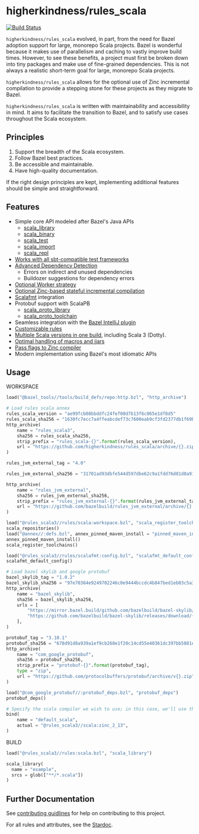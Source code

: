 # higherkindness/rules_scala

[![Build Status](https://api.travis-ci.org/higherkindness/rules_scala.svg?branch=master)](https://travis-ci.org/higherkindness/rules_scala)

`higherkindness/rules_scala` evolved, in part, from the need for Bazel adoption support for large, monorepo Scala projects.
Bazel is wonderful because it makes use of parallelism and caching to vastly improve build times. However, to see these benefits, a project must first be broken down into
tiny packages and make use of fine-grained dependencies. This is not always a realistic short-term goal for large, monorepo Scala projects.

`higherkindness/rules_scala` allows for the optional use of Zinc incremental compilation to provide a stepping stone for these projects as they migrate to Bazel.

`higherkindness/rules_scala` is written with maintainability and accessibility in mind. It aims to facilitate the transition to Bazel, and to satisfy use cases throughout the Scala ecosystem.

## Principles

1. Support the breadth of the Scala ecosystem.
2. Follow Bazel best practices.
3. Be accessible and maintainable.
4. Have high-quality documentation.

If the right design principles are kept, implementing additional features should be simple and straightforward.

## Features

* Simple core API modeled after Bazel's Java APIs
  * [scala_library](docs/stardoc/scala.md#scala_library)
  * [scala_binary](docs/stardoc/scala.md#scala_binary)
  * [scala_test](docs/stardoc/scala.md#scala_test)
  * [scala_import](docs/stardoc/scala.md#scala_import)
  * [scala_repl](docs/stardoc/scala.md#scala_repl)
* [Works with all sbt-compatible test frameworks](docs/scala.md#tests)
* [Advanced Dependency Detection](docs/scala.md#strict--unused-deps)
  * Errors on indirect and unused dependencies
  * Buildozer suggestions for dependency errors
* [Optional Worker strategy](docs/scala.md#workers)
* [Optional Zinc-based stateful incremental compilation](docs/stateful.md#stateful-compilation)
* [Scalafmt](docs/scalafmt.md#scalafmt) integration
* Protobuf support with ScalaPB
  * [scala_proto_library](docs/stardoc/scala_proto.md#scala_proto_library)
  * [scala_proto_toolchain](docs/stardoc/scala_proto.md#scala_proto_toolchain)
* Seamless integration with the [Bazel IntelliJ plugin](https://github.com/bazelbuild/intellij)
* [Customizable rules](docs/newdocs/phases.md#customizing-the-core-rules)
* [Multiple Scala versions in one build](docs/newdocs/scala_versions.md#specifying-the-scala-version-to-use), including Scala 3 (Dotty).
* [Optimal handling of macros and ijars](docs/newdocs/macros.md#macros-and-ijars)
* [Pass flags to Zinc compiler](docs/newdocs/zinc_flags.md)
* Modern implementation using Bazel's most idiomatic APIs

## Usage

WORKSPACE

```python
load("@bazel_tools//tools/build_defs/repo:http.bzl", "http_archive")

# Load rules scala annex
rules_scala_version = "ae99fcb08bbddfc24fef00d7b13f6c065e1df8d5"
rules_scala_sha256 = "1630fc7ecc7a4ffeabcdef73c7600eab9cf3fd2377db1f69b8ce1927560211ff"
http_archive(
    name = "rules_scala3",
    sha256 = rules_scala_sha256,
    strip_prefix = "rules_scala-{}".format(rules_scala_version),
    url = "https://github.com/higherkindness/rules_scala/archive/{}.zip".format(rules_scala_version),
)

rules_jvm_external_tag = "4.0"

rules_jvm_external_sha256 = "31701ad93dbfe544d597dbe62c9a1fdd76d81d8a9150c2bf1ecf928ecdf97169"

http_archive(
    name = "rules_jvm_external",
    sha256 = rules_jvm_external_sha256,
    strip_prefix = "rules_jvm_external-{}".format(rules_jvm_external_tag),
    url = "https://github.com/bazelbuild/rules_jvm_external/archive/{}.zip".format(rules_jvm_external_tag),
)

load("@rules_scala3//rules/scala:workspace.bzl", "scala_register_toolchains", "scala_repositories")
scala_repositories()
load("@annex//:defs.bzl", annex_pinned_maven_install = "pinned_maven_install")
annex_pinned_maven_install()
scala_register_toolchains()

load("@rules_scala3//rules/scalafmt:config.bzl", "scalafmt_default_config")
scalafmt_default_config()

# Load bazel skylib and google protobuf
bazel_skylib_tag = "1.0.2"
bazel_skylib_sha256 = "97e70364e9249702246c0e9444bccdc4b847bed1eb03c5a3ece4f83dfe6abc44"
http_archive(
    name = "bazel_skylib",
    sha256 = bazel_skylib_sha256,
    urls = [
        "https://mirror.bazel.build/github.com/bazelbuild/bazel-skylib/releases/download/{tag}/bazel-skylib-{tag}.tar.gz".format(tag = bazel_skylib_tag),
        "https://github.com/bazelbuild/bazel-skylib/releases/download/{tag}/bazel-skylib-{tag}.tar.gz".format(tag = bazel_skylib_tag),
    ],
)

protobuf_tag = "3.10.1"
protobuf_sha256 = "678d91d8a939a1ef9cb268e1f20c14cd55e40361dc397bb5881e4e1e532679b1"
http_archive(
    name = "com_google_protobuf",
    sha256 = protobuf_sha256,
    strip_prefix = "protobuf-{}".format(protobuf_tag),
    type = "zip",
    url = "https://github.com/protocolbuffers/protobuf/archive/v{}.zip".format(protobuf_tag),
)

load("@com_google_protobuf//:protobuf_deps.bzl", "protobuf_deps")
protobuf_deps()

# Specify the scala compiler we wish to use; in this case, we'll use the default one specified in rules_scala
bind(
    name = "default_scala",
    actual = "@rules_scala3//scala:zinc_2_13",
)
```

BUILD

```python
load("@rules_scala3//rules:scala.bzl", "scala_library")

scala_library(
  name = "example",
  srcs = glob(["**/*.scala"])
)
```

## Further Documentation

See [contributing guidlines](CONTRIBUTING.md) for help on contributing to this project.

For all rules and attributes, see the [Stardoc](docs/stardoc).
